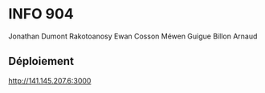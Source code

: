# INFO 904

Jonathan Dumont
Rakotoanosy Ewan
Cosson Méwen
Guigue Billon Arnaud

## Déploiement

http://141.145.207.6:3000
